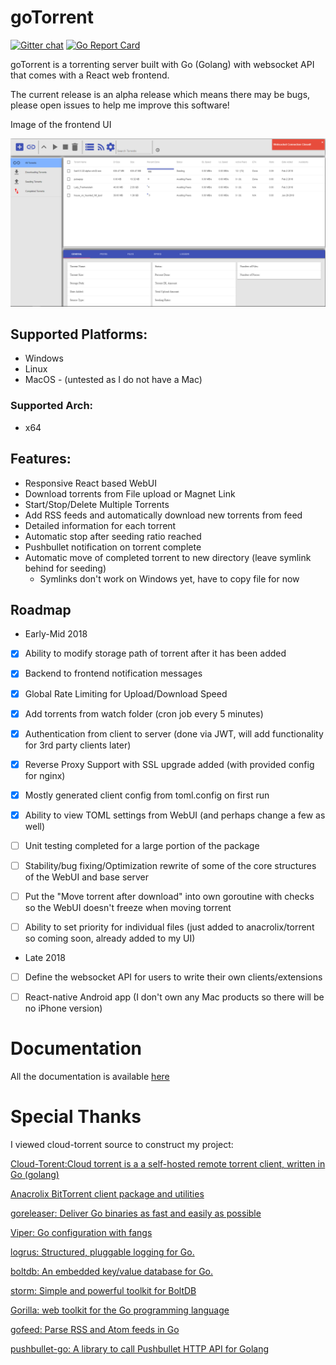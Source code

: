 # goTorrent
[![Gitter chat](https://badges.gitter.im/gitterHQ/gitter.png)](https://gitter.im/goTorrent-project/Lobby)  [![Go Report Card](https://goreportcard.com/badge/github.com/deranjer/goTorrent)](https://goreportcard.com/report/github.com/deranjer/goTorrent)

goTorrent is a torrenting server built with Go (Golang) with websocket API that comes with a React web frontend.

The current release is an alpha release which means there may be bugs, please open issues to help me improve this software!

Image of the frontend UI

![alt text](/documentation/images/frontend.png "Frontend UI")

## Supported Platforms:
- Windows
- Linux
- MacOS - (untested as I do not have a Mac)

### Supported Arch:
- x64

## Features:
 - Responsive React based WebUI
 - Download torrents from File upload or Magnet Link
 - Start/Stop/Delete Multiple Torrents
 - Add RSS feeds and automatically download new torrents from feed
 - Detailed information for each torrent
 - Automatic stop after seeding ratio reached
 - Pushbullet notification on torrent complete
 - Automatic move of completed torrent to new directory (leave symlink behind for seeding)
   - Symlinks don't work on Windows yet, have to copy file for now
 
## Roadmap
- Early-Mid 2018

 - [X] Ability to modify storage path of torrent after it has been added

 - [X] Backend to frontend notification messages

 - [X] Global Rate Limiting for Upload/Download Speed

 - [X] Add torrents from watch folder (cron job every 5 minutes)
  
 - [X] Authentication from client to server (done via JWT, will add functionality for 3rd party clients later)

 - [X] Reverse Proxy Support with SSL upgrade added (with provided config for nginx)

 - [X] Mostly generated client config from toml.config on first run

 - [X] Ability to view TOML settings from WebUI (and perhaps change a few as well)

 - [ ] Unit testing completed for a large portion of the package
 
 - [ ] Stability/bug fixing/Optimization rewrite of some of the core structures of the WebUI and base server
 
 - [ ] Put the "Move torrent after download" into own goroutine with checks so the WebUI doesn't freeze when moving torrent
 
 - [ ] Ability to set priority for individual files (just added to anacrolix/torrent so coming soon, already added to my UI)
 


 
- Late 2018

 - [ ] Define the websocket API for users to write their own clients/extensions
 
 - [ ] React-native Android app (I don't own any Mac products so there will be no iPhone version)

# Documentation

All the documentation is available [here](https://deranjer.github.io/)


# Special Thanks
I viewed cloud-torrent source to construct my project:

[Cloud-Torent:Cloud torrent is a a self-hosted remote torrent client, written in Go (golang)](https://github.com/jpillora/cloud-torrent)

[Anacrolix BitTorrent client package and utilities](https://github.com/anacrolix/torrent)

[goreleaser: Deliver Go binaries as fast and easily as possible](https://github.com/goreleaser/goreleaser)

[Viper: Go configuration with fangs](https://github.com/spf13/viper)

[logrus: Structured, pluggable logging for Go.](https://github.com/sirupsen/logrus)

[boltdb: An embedded key/value database for Go.](https://github.com/boltdb/bolt)

[storm: Simple and powerful toolkit for BoltDB](https://github.com/asdine/storm)

[Gorilla: web toolkit for the Go programming language](http://www.gorillatoolkit.org/)

[gofeed: Parse RSS and Atom feeds in Go](https://github.com/mmcdole/gofeed)

[pushbullet-go: A library to call Pushbullet HTTP API for Golang](https://github.com/mitsuse/pushbullet-go)

